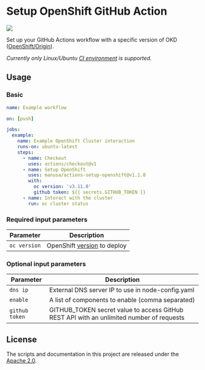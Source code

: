 Setup OpenShift GitHub Action
===============================

[<img src="https://github.com/manusa/actions-setup-openshift/workflows/Main%20workflow/badge.svg" />](https://github.com/manusa/actions-setup-openshift/actions)

Set up your GitHub Actions workflow with a specific version of OKD ([OpenShift/Origin](https://github.com/openshift/origin)).

_Currently only Linux/Ubuntu
[CI environment](https://help.github.com/en/github/automating-your-workflow-with-github-actions/virtual-environments-for-github-actions)
is supported._

## Usage

### Basic

```yaml
name: Example workflow

on: [push]

jobs:
  example:
    name: Example OpenShift Cluster interaction
    runs-on: ubuntu-latest
    steps:
      - name: Checkout
        uses: actions/checkout@v1
      - name: Setup OpenShift
        uses: manusa/actions-setup-openshift@v1.1.0
        with:
          oc version: 'v3.11.0'
          github token: ${{ secrets.GITHUB_TOKEN }}
      - name: Interact with the cluster
        run: oc cluster status
```

### Required input parameters

| Parameter | Description |
| --------- | ----------- |
| `oc version` | OpenShift [version](https://github.com/openshift/origin/releases) to deploy |

### Optional input parameters

| Parameter | Description |
| --------- | ----------- |
| `dns ip`  | External DNS server IP to use in node-config.yaml |
| `enable`  | A list of components to enable (comma separated) |
| `github token` | GITHUB_TOKEN secret value to access GitHub REST API with an unlimited number of requests |
## License

The scripts and documentation in this project are released under the [Apache 2.0](./LICENSE).
